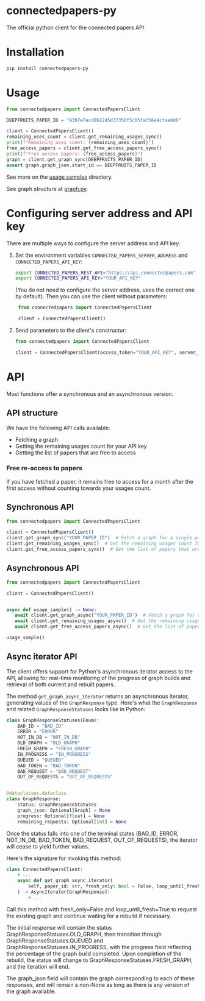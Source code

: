 # connectedpapers-py
The official python client for the connected papers API.

# Installation
```bash
pip install connectedpapers-py
```

# Usage

```python
from connectedpapers import ConnectedPapersClient

DEEPFRUITS_PAPER_ID = "9397e7acd062245d37350f5c05faf56e9cfae0d6"

client = ConnectedPapersClient()
remaining_uses_count = client.get_remaining_usages_sync()
print(f"Remaining uses count: {remaining_uses_count}")
free_access_papers = client.get_free_access_papers_sync()
print(f"Free access papers: {free_access_papers}")
graph = client.get_graph_sync(DEEPFRUITS_PAPER_ID)
assert graph.graph_json.start_id == DEEPFRUITS_PAPER_ID
```
See more on the [usage samples](https://github.com/ConnectedPapers/connectedpapers-py/tree/master/usage_samples) directory.

See graph structure at [graph.py](https://github.com/ConnectedPapers/connectedpapers-py/blob/master/connectedpapers/graph.py).

# Configuring server address and API key
There are multiple ways to configure the server address and API key:
1. Set the environment variables `CONNECTED_PAPERS_SERVER_ADDRESS` and `CONNECTED_PAPERS_API_KEY`:
    ```bash
   export CONNECTED_PAPERS_REST_API="https://api.connectedpapers.com"
   export CONNECTED_PAPERS_API_KEY="YOUR_API_KEY"
    ```
   (You do not need to configure the server address, uses the correct one by default).
   Then you can use the client without parameters:
   ```python
    from connectedpapers import ConnectedPapersClient
   
    client = ConnectedPapersClient()
    ```
2. Send parameters to the client's constructur:
   ```python
   from connectedpapers import ConnectedPapersClient
   
   client = ConnectedPapersClient(access_token="YOUR_API_KEY", server_addr="https://api.connectedpapers.com")
   ```
# API
Most functions offer a synchronous and an asynchronous version.

## API structure
We have the following API calls available:
* Fetching a graph
* Getting the remaining usages count for your API key
* Getting the list of papers that are free to access

### Free re-access to papers
If you have fetched a paper, it remains free to access
for a month after the first access without counting 
towards your usages count.

## Synchronous API

```python
from connectedpapers import ConnectedPapersClient

client = ConnectedPapersClient()
client.get_graph_sync("YOUR_PAPER_ID")  # Fetch a graph for a single paper
client.get_remaining_usages_sync()  # Get the remaining usages count for your API key
client.get_free_access_papers_sync()  # Get the list of papers that are free to access
```

## Asynchronous API

```python
from connectedpapers import ConnectedPapersClient

client = ConnectedPapersClient()


async def usage_sample() -> None:
   await client.get_graph_async("YOUR_PAPER_ID")  # Fetch a graph for a single paper
   await client.get_remaining_usages_async()  # Get the remaining usages count for your API key
   await client.get_free_access_papers_async()  # Get the list of papers that are free to access

usage_sample()
```

## Async iterator API
The client offers support for Python's asynchronous iterator 
access to the API, allowing for real-time monitoring of
the progress of graph builds and retrieval of both current
and rebuilt papers.

The method `get_graph_async_iterator` returns an asynchronous
iterator, generating values of the `GraphResponse`
type. Here's what the `GraphResponse` and related
`GraphResponseStatuses` looks like in Python:
```python
class GraphResponseStatuses(Enum):
    BAD_ID = "BAD_ID"
    ERROR = "ERROR"
    NOT_IN_DB = "NOT_IN_DB"
    OLD_GRAPH = "OLD_GRAPH"
    FRESH_GRAPH = "FRESH_GRAPH"
    IN_PROGRESS = "IN_PROGRESS"
    QUEUED = "QUEUED"
    BAD_TOKEN = "BAD_TOKEN"
    BAD_REQUEST = "BAD_REQUEST"
    OUT_OF_REQUESTS = "OUT_OF_REQUESTS"


@dataclasses.dataclass
class GraphResponse:
    status: GraphResponseStatuses
    graph_json: Optional[Graph] = None
    progress: Optional[float] = None
    remaining_requests: Optional[int] = None
```
Once the status falls into one of the terminal states (BAD_ID, ERROR, NOT_IN_DB, BAD_TOKEN, BAD_REQUEST, OUT_OF_REQUESTS), the iterator will cease to yield further values.

Here's the signature for invoking this method:

```python
class ConnectedPapersClient:
    # ...
    async def get_graph_async_iterator(
        self, paper_id: str, fresh_only: bool = False, loop_until_fresh: bool = True
    ) -> AsyncIterator[GraphResponse]:
        # ...
```
Call this method with fresh_only=False and loop_until_fresh=True
to request the existing graph and continue waiting
for a rebuild if necessary.

The initial response will contain the status GraphResponseStatuses.OLD_GRAPH,
then transition through GraphResponseStatuses.QUEUED and
GraphResponseStatuses.IN_PROGRESS, with the progress
field reflecting the percentage of the graph build
completed. Upon completion of the rebuild,
the status will change to GraphResponseStatuses.FRESH_GRAPH,
and the iteration will end.

The graph_json field will contain the graph corresponding
to each of these responses, and will remain a non-None
as long as there is any version of the graph available.
 